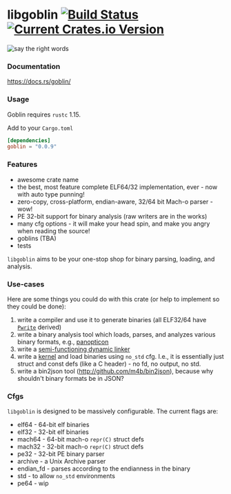 # libgoblin [![Build Status](https://travis-ci.org/m4b/goblin.svg?branch=master)](https://travis-ci.org/m4b/goblin) [![Current Crates.io Version](https://img.shields.io/crates/v/goblin.svg)](https://crates.io/crates/goblin)

![say the right words](https://s-media-cache-ak0.pinimg.com/736x/1b/6a/aa/1b6aaa2bae005e2fed84b1a7c32ecb1b.jpg)

### Documentation

https://docs.rs/goblin/

### Usage

Goblin requires `rustc` 1.15.

Add to your `Cargo.toml`

```toml
[dependencies]
goblin = "0.0.9"
```

### Features

* awesome crate name
* the best, most feature complete ELF64/32 implementation, ever - now with auto type punning!
* zero-copy, cross-platform, endian-aware, 32/64 bit Mach-o parser - wow!
* PE 32-bit support for binary analysis (raw writers are in the works)
* many cfg options - it will make your head spin, and make you angry when reading the source!
* goblins (TBA)
* tests

`libgoblin` aims to be your one-stop shop for binary parsing, loading,
and analysis.

### Use-cases

Here are some things you could do with this crate (or help to implement so they could be done):

1. write a compiler and use it to generate binaries (all ELF32/64 have [`Pwrite`](https://github.com/m4b/scroll) derived)
2. write a binary analysis tool which loads, parses, and analyzes various binary formats, e.g., [panopticon](https://github.com/das-labor/panopticon)
3. write a [semi-functioning dynamic linker](http://github.com/m4b/dryad)
4. write a [kernel](https://github.com/redox-os/redox) and load binaries using `no_std` cfg. I.e., it is essentially just struct and const defs (like a C header) - no fd, no output, no std.
5. write a bin2json tool (http://github.com/m4b/bin2json), because why shouldn't binary formats be in JSON?

### Cfgs

`libgoblin` is designed to be massively configurable. The current flags are:

* elf64 - 64-bit elf binaries
* elf32 - 32-bit elf binaries
* mach64 - 64-bit mach-o `repr(C)` struct defs
* mach32 - 32-bit mach-o `repr(C)` struct defs
* pe32 - 32-bit PE binary parser
* archive - a Unix Archive parser
* endian_fd - parses according to the endianness in the binary
* std - to allow `no_std` environments
* pe64 - wip
